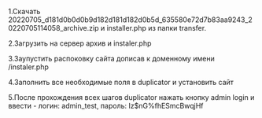 1.Скачать 20220705_d181d0b0d0b9d182d181d182d0b5d_635580e72d7b83aa9243_20220705114058_archive.zip и installer.php из папки transfer.

2.Загрузить на сервер архив и instaler.php

3.Заупустить распоковку сайта дописав к доменному имени /instaler.php

4.Заполнить все необходимые поля в duplicator и установить сайт

5.После прохождения всех шагов duplicator нажать кнопку admin login и ввести - логин: admin_test, пароль: Iz$nG%fhESmcBwqjHf